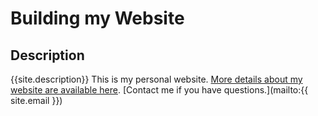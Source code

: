 # Building my Website

## Description
{{site.description}}
This is my personal website. 
[More details about my website are available here](about.md).
[Contact me if you have questions.](mailto:{{ site.email }})
